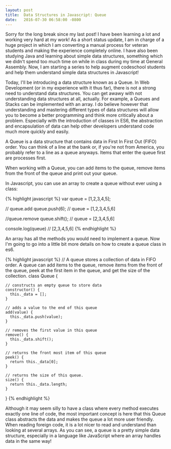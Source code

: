 ```yaml
---
layout: post
title:  Data Structures in Javascript: Queue
date:   2016-07-30 06:58:00 -0800
---
```


Sorry for the long break since my last post! I have been learning a lot and working very hard at my work! As a short status update, I am in charge of a huge project in which I am converting a manual process for veteran students and making the experience completely online. I have also been studying Java and learning about simple data structures, something which we didn't spend too much time on while in class during my time at General Assembly. Now, I am starting a series to help augment codeschool students and help them understand simple data structures in Javascript!

Today, I'll be introducing a data structure known as a Queue. In Web Development (or in my experience with it thus far), there is not a strong need to understand data structures. You can get awawy with not understanding data structures at all, actually. For example, a Queues and Stacks can be implemented with an array. I do believe however that understanding and mastering different types of data structures will allow you to become a better programming and think more critically about a problem. Especially with the introduction of classes in ES6, the abstraction and encapsulation of data can help other developers understand code much more quickly and easily. 

A Queue is a data structure that contains data in First In First Out (FIFO) order. You can think of a line at the bank or, if you're not from America, you probably refer to a line as a queue anyways. Items that enter the queue first are processes first. 

When working with a Queue, you can add items to the queue, remove items from the front of the queue and print out your queue.

In Javascript, you can use an array to create a queue without ever using a class: 

{% highlight javascript %}
  var queue = [1,2,3,4,5];

  // queue.add
  queue.push(6); // queue = [1,2,3,4,5,6]

  //queue.remove
  queue.shift(); // queue = [2,3,4,5,6]

  console.log(queue) // [2,3,4,5,6]
{% endhighlight %}

An array has all the methods you would need to implement a queue. Now I'm going to go into a little bit more details on how to create a queue class in es6.

{% highlight javascript %}
  // A queue stores a collection of data in FIFO order. A queue can add items to the queue, remove items from the front of the queue, peek at the first item in the queue, and get the size of the collection.
  class Queue {

    // constructs an empty queue to store data
    constructor() {
      this._data = [];
    }

    // adds a value to the end of this queue
    add(value) {
      this._data.push(value);
    }

    // removes the first value in this queue
    remove() {
      this._data.shift();
    }
    
    // returns the front most item of this queue
    peek() {
      return this._data[0];
    }

    // returns the size of this queue.
    size() {
      return this._data.length;
    }
  }
{% endhighlight %}

Although it may seem silly to have a class where every method executes exactly one line of code, the most important concept is here that this Queue class abstracts the data and makes the queue a lot more user friendly. When reading foreign code, it is a lot nicer to read and understand than looking at several arrays. As you can see, a queue is a pretty simple data structure, especially in a language like JavaScript where an array handles data in the same way!